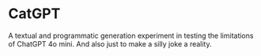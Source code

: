 # CatGPT
A textual and programmatic generation experiment in testing the limitations of ChatGPT 4o mini. And also just to make a silly joke a reality.
